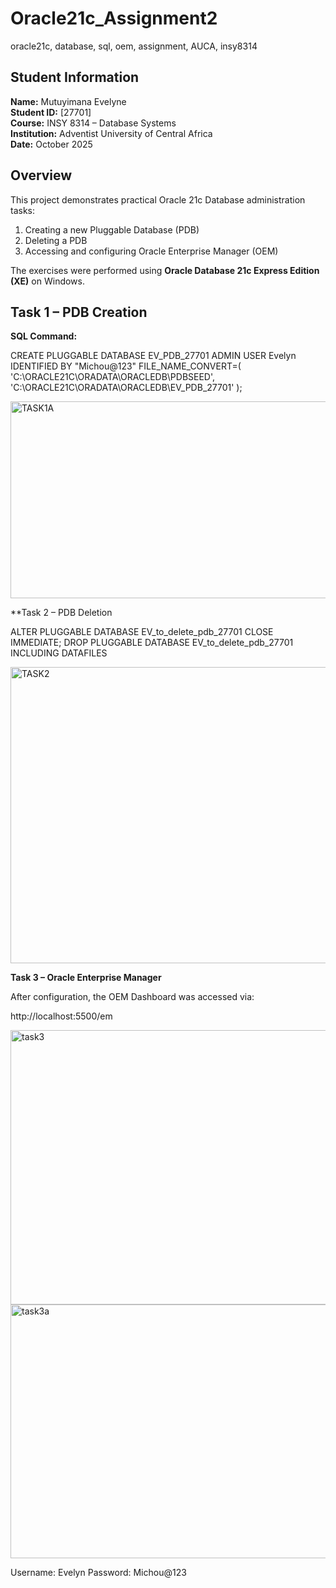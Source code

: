 # Oracle21c_Assignment2
oracle21c, database, sql, oem, assignment, AUCA, insy8314


##  Student Information
**Name:** Mutuyimana Evelyne  
**Student ID:** [27701]  
**Course:** INSY 8314 – Database Systems  
**Institution:** Adventist University of Central Africa  
**Date:** October 2025


## Overview
This project demonstrates practical Oracle 21c Database administration tasks:
1. Creating a new Pluggable Database (PDB)
2. Deleting a PDB
3. Accessing and configuring Oracle Enterprise Manager (OEM)

The exercises were performed using **Oracle Database 21c Express Edition (XE)** on Windows.


## Task 1 – PDB Creation
**SQL Command:**

CREATE PLUGGABLE DATABASE EV_PDB_27701
ADMIN USER Evelyn IDENTIFIED BY "Michou@123"
FILE_NAME_CONVERT=(
'C:\ORACLE21C\ORADATA\ORACLEDB\PDBSEED\',
'C:\ORACLE21C\ORADATA\ORACLEDB\EV_PDB_27701\'
);

<img width="541" height="315" alt="TASK1A" src="https://github.com/user-attachments/assets/d1812904-646a-4ba5-9923-dac73ad09e67" />

**Task 2 – PDB Deletion

ALTER PLUGGABLE DATABASE EV_to_delete_pdb_27701 CLOSE IMMEDIATE;
DROP PLUGGABLE DATABASE EV_to_delete_pdb_27701 INCLUDING DATAFILES

<img width="777" height="474" alt="TASK2" src="https://github.com/user-attachments/assets/b27f68ed-fe6f-4cc3-97f1-915380865fd7" />

**Task 3 – Oracle Enterprise Manager**

After configuration, the OEM Dashboard was accessed via:

http://localhost:5500/em



<img width="937" height="439" alt="task3" src="https://github.com/user-attachments/assets/aafdbbc6-ec77-4408-a244-883bfbabbdcd" />
<img width="926" height="406" alt="task3a" src="https://github.com/user-attachments/assets/247baa43-16f9-47a1-b9f0-24563aee3ef7" />


Username: Evelyn
Password: Michou@123


